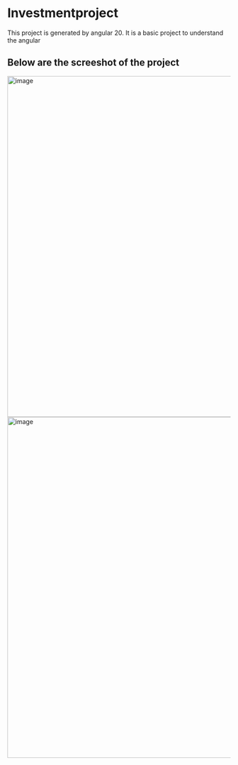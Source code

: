 # Investmentproject

This project is generated by angular 20. It is a basic project to understand the angular

## Below are the screeshot of the project

<img width="1366" height="768" alt="image" src="https://github.com/user-attachments/assets/a1aaa7dd-ecc8-4161-9844-b2639d262acf" />

<img width="1366" height="768" alt="image" src="https://github.com/user-attachments/assets/b331ab2f-5ff1-46c1-b288-c28107d8c70f" />

